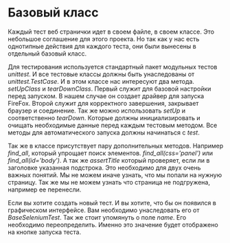 Базовый класс
=============

Каждый тест веб странички идет в своем файле, в своем классе. Это небольшое соглашение для этого проекта.
Но так как у нас есть однотипные действия для каждого теста, они были вынесены в отдельный базовый класс.

Для тестирования используется стандартный пакет модульных тестов *unittest*.
И все тестовые классы должны быть унаследованы от *unittest.TestCase*.
И в этом классе нас интересуют два метода. *setUpClass* и *tearDownClass*.
Первый служит для базовой настройки перед запуском. В нашем случае он создает драйвер для запуска FireFox.
Второй служит для корректного завершения, закрывает браузер и соединение.
Так же можно использовать *setUp* и  соответственно *tearDown*.
Которые должны инициализировать и очищать необходимые данные перед каждым тестовым методом.
Все методы для автоматического запуска должны начинаться с *test*.

Так же в классе присутствует пару дополнительных методов. Например *find_all*, который упрощает поиск элементов.
*find_all(css='panel')* или *find_all(id='body')*. А так же *assertTitle* который проверяет, если ли в заголовке указанная подстрока.
Это необходимо для двух очень важных понятий. Мы не можем иначе узнать, что мы попали на нужную страницу.
Так же мы не можем узнать что страница не подгружена, например ее перенесли.

Если вы хотите создать новый тест. И вы хотите, что бы он появился в графическом интерфейсе.
Вам необходимо унаследовать его от *BaseSeleniumTest*. Так же стоит упомянуть о поле *name*.
Его необходимо переопределить. Именно это значение будет отображено на кнопке запуска теста.
